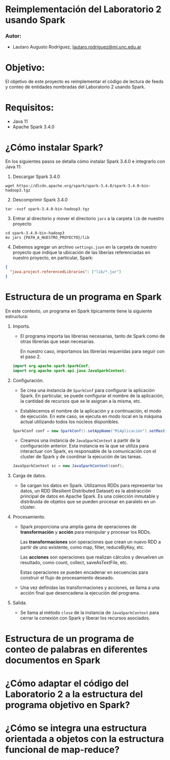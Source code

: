 # Reimplementación del Laboratorio 2 usando Spark

### Autor:

- Lautaro Augusto Rodríguez, lautaro.rodriguez@mi.unc.edu.ar

# Objetivo:

El objetivo de este proyecto es reimplementar el código de lectura de feeds y conteo de entidades nombradas del Laboratorio 2 usando Spark.

# Requisitos:

- Java 11
- Apache Spark 3.4.0

# ¿Cómo instalar Spark?

En los siguientes pasos se detalla cómo instalar Spark 3.4.0 e integrarlo con Java 11:

1. Descargar Spark 3.4.0

```shell
wget https://dlcdn.apache.org/spark/spark-3.4.0/spark-3.4.0-bin-hadoop3.tgz
```

2. Descomprimir Spark 3.4.0

```shell
tar -xvzf spark-3.4.0-bin-hadoop3.tgz
```

3. Entrar al directorio y mover el directorio `jars` a la carpeta `lib` de nuestro proyecto

```shell
cd spark-3.4.0-bin-hadoop3
mv jars {PATH_A_NUESTRO_PROYECTO}/lib
```

4. Debemos agregar un archivo `settings.json` en la carpeta de nuestro proyecto que indique la ubicación de las liberías referenciadas en nuestro proyecto, en particular, Spark:

```json
{
  "java.project.referencedLibraries": ["lib/*.jar"]
}
```

# Estructura de un programa en Spark

En este contexto, un programa en Spark típicamente tiene la siguiente estructura:

1. Imports.

   - El programa importa las librerías necesarias, tanto de Spark como de otras librerías que sean necesarias.

     En nuestro caso, importamos las librerías requeridas para seguir con el paso 2.

   ```java
   import org.apache.spark.SparkConf;
   import org.apache.spark.api.java.JavaSparkContext;
   ```

2. Configuración.

   - Se crea una instancia de `SparkConf` para configurar la aplicación Spark. En particular, se puede configurar el nombre de la aplicación, la cantidad de recursos que se le asignan a la misma, etc.

   - Establecemos el nombre de la aplicación y a continuación, el modo de ejecución. En este caso, se ejecuta en modo local en la máquina actual utilizando todos los núcleos disponibles.

   ```java
   SparkConf conf = new SparkConf().setAppName("MiAplicación").setMaster("local[*]");
   ```

   - Creamos una instancia de `JavaSparkContext` a partir de la configuración anterior. Esta instancia es la que se utiliza para interactuar con Spark, es responsable de la comunicación con el cluster de Spark y de coordinar la ejecución de las tareas.

   ```java
   JavaSparkContext sc = new JavaSparkContext(conf);

   ```

3. Carga de datos.

   - Se cargan los datos en Spark. Utilizamos RDDs para representar los datos, un RDD (Resilient Distributed Dataset) es la abstracción principal de datos en Apache Spark. Es una colección inmutable y distribuida de objetos que se pueden procesar en paralelo en un clúster.

4. Procesamiento.

   - Spark proporciona una amplia gama de operaciones de  
     **transformación** y **acción** para manipular y procesar los RDDs.

     Las **transformaciones** son operaciones que crean un nuevo RDD a partir de uno existente, como map, filter, reduceByKey, etc.

     Las **acciones** son operaciones que realizan cálculos y devuelven un resultado, como count, collect, saveAsTextFile, etc.

     Estas operaciones se pueden encadenar en secuencias para construir el flujo de procesamiento deseado.

   - Una vez definidas las transformaciones y acciones, se llama a una acción final que desencadena la ejecución del programa.

5. Salida.

   - Se llama al método `close` de la instancia de `JavaSparkContext` para cerrar la conexión con Spark y liberar los recursos asociados.

# Estructura de un programa de conteo de palabras en diferentes documentos en Spark

# ¿Cómo adaptar el código del Laboratorio 2 a la estructura del programa objetivo en Spark?

# ¿Cómo se integra una estructura orientada a objetos con la estructura funcional de map-reduce?
